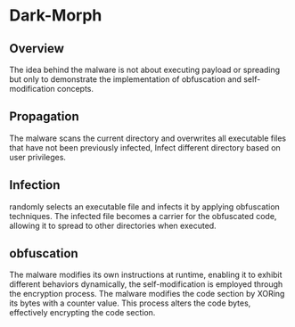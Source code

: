 # Dark-Morph 

## Overview
The idea behind the malware is not about executing payload or spreading but only to demonstrate the implementation of obfuscation and self-modification concepts.

## Propagation
The malware scans the current directory and overwrites all executable files that have not been previously infected, Infect different directory based on user privileges.

## Infection
randomly selects an executable file and infects it by applying obfuscation techniques. 
The infected file becomes a carrier for the obfuscated code, allowing it to spread to other directories when executed.

## obfuscation
The malware modifies its own instructions at runtime, enabling it to exhibit different behaviors dynamically, the self-modification is employed through the encryption process. The malware modifies the code section by XORing its bytes with a counter value. This process alters the code bytes, effectively encrypting the code section.

